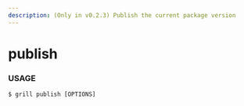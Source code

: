 ```yaml
---
description: (Only in v0.2.3) Publish the current package version
---
```


# publish

### USAGE

```
$ grill publish [OPTIONS]
```
